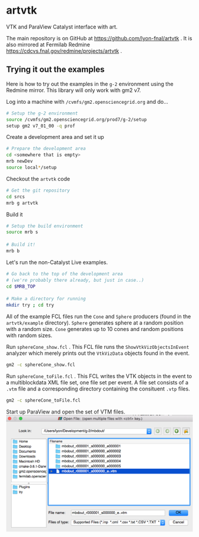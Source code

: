 # artvtk
VTK and ParaView Catalyst interface with art.

The main repository is on GitHub at https://github.com/lyon-fnal/artvtk . 
It is also mirrored at Fermilab Redmine https://cdcvs.fnal.gov/redmine/projects/artvtk .

## Trying it out the examples

Here is how to try out the examples in the `g-2` 
environment using the Redmine mirror. This library will only work with 
 gm2 v7.

Log into a machine with `/cvmfs/gm2.opensciencegrid.org` and do...

```bash
# Setup the g-2 environment
source /cvmfs/gm2.opensciencegrid.org/prod7/g-2/setup
setup gm2 v7_01_00 -q prof
```

Create a development area and set it up

```bash
# Prepare the development area
cd <somewhere that is empty>
mrb newDev
source local*/setup
```

Checkout the `artvtk` code

```bash
# Get the git repository
cd srcs
mrb g artvtk
```

Build it

```bash
# Setup the build environment
source mrb s

# Build it!
mrb b
```

Let's run the non-Catalyst Live examples. 

```bash
# Go back to the top of the development area 
# (we're probably there already, but just in case..)
cd $MRB_TOP

# Make a directory for running
mkdir try ; cd try
```

All of the example FCL files run the `Cone` and `Sphere` producers (found 
in the `artvtk/example` directory). `Sphere` generates sphere at a random
position with a random size. `Cone` generates up to 10 cones and random
 positions with random sizes. 

Run `sphereCone_show.fcl` . This FCL file runs the `ShowVtkVizObjectsInEvent` 
analyzer which merely prints out the `VtkVizData` objects found in the
event. 

```bash
gm2 -c sphereCone_show.fcl
```

Run `sphereCone_toFile.fcl` . This FCL writes the VTK objects in the 
 event to a multiblockdata XML file set, one file set per event. A file set
 consists of a `.vtm` file and a corresponding directory containing the 
 consituent `.vtp` files. 
 
 ```bash
 gm2 -c sphereCone_toFile.fcl
 ```

Start up ParaView and open the set of VTM files. 
![Open VTM files](readme_img/openvtm.png)




